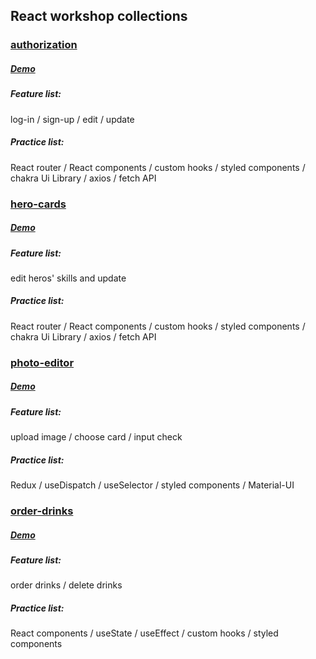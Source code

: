 ## React workshop collections

### [authorization](https://github.com/WeiLin18/React-Workshop-Project--member-login)
##### [Demo](https://member-related-feature-react-project.netlify.app/)

##### Feature list:
log-in / sign-up / edit / update 

##### Practice list:
React router / React components / custom hooks / styled components / chakra Ui Library / axios / fetch API

### [hero-cards]((https://github.com/WeiLin18/React-Workshop-Project--hero-cards))
##### [Demo](https://herocards-react-project.netlify.app/)

##### Feature list:
edit heros' skills and update

##### Practice list:
React router / React components / custom hooks / styled components / chakra Ui Library / axios  / fetch API
### [photo-editor](https://github.com/WeiLin18/React-Workshop-Project--order-drinks)

##### [Demo](https://iq3pb.csb.app/)

##### Feature list:
upload image / choose card / input check 

##### Practice list:
Redux / useDispatch / useSelector / styled components / Material-UI  

### [order-drinks](https://github.com/WeiLin18/React-Workshop-Project--order-drinks)

##### [Demo](https://order-drinks-react-project.netlify.app/)

##### Feature list:
order drinks / delete drinks

##### Practice list:
React components / useState / useEffect / custom hooks / styled components 



